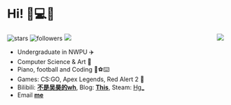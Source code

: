 # Hi! 🐢💻🚀

<a href="https://github.com/anuraghazra/github-readme-stats">
  <img align="right" src="https://github-readme-stats.vercel.app/api?username=1099255210&theme=gruvbox_light" />
</a>


![stars](https://img.shields.io/github/stars/1099255210?affiliations=OWNER%2CCOLLABORATOR&color=yellow)
![followers](https://img.shields.io/github/followers/1099255210?color=green)
![](https://komarev.com/ghpvc/?username=1099255210&color=green)


- Undergraduate in NWPU ✈️
- Computer Science & Art 🎨
- Piano, football and Coding 🎹⚽⌨️
- Games: CS:GO, Apex Legends, Red Alert 2 🔫
- Bilibili: [**不是吴昊的wh**](https://space.bilibili.com/7405917), Blog: [**This**](https://1099255210.github.io/), Steam: [Hg_](https://steamcommunity.com/profiles/76561198242457022/)
- Email [**me**](1099255210@qq.com)
